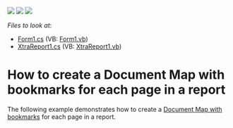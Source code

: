 <!-- default badges list -->
![](https://img.shields.io/endpoint?url=https://codecentral.devexpress.com/api/v1/VersionRange/128599249/12.2.4%2B)
[![](https://img.shields.io/badge/Open_in_DevExpress_Support_Center-FF7200?style=flat-square&logo=DevExpress&logoColor=white)](https://supportcenter.devexpress.com/ticket/details/E54)
[![](https://img.shields.io/badge/📖_How_to_use_DevExpress_Examples-e9f6fc?style=flat-square)](https://docs.devexpress.com/GeneralInformation/403183)
<!-- default badges end -->
<!-- default file list -->
*Files to look at*:

* [Form1.cs](./CS/Form1.cs) (VB: [Form1.vb](./VB/Form1.vb))
* [XtraReport1.cs](./CS/XtraReport1.cs) (VB: [XtraReport1.vb](./VB/XtraReport1.vb))
<!-- default file list end -->
# How to create a Document Map with bookmarks for each page in a report


<p>The following example demonstrates how to create a <a href="http://www.devexpress.com/Help/Content.aspx?help=XtraReports&document=CustomDocument2603.htm">Document Map with bookmarks</a> for each page in a report.</p>

<br/>


